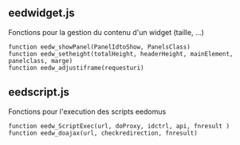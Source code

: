 ## eedwidget.js
Fonctions pour la gestion du contenu d'un widget (taille, ...) 
```
function eedw_showPanel(PanelIdtoShow, PanelsClass)
function eedw_setheight(totalHeight, headerHeight, mainElement, panelclass, marge)
function eedw_adjustiframe(requesturi)
```
## eedscript.js
Fonctions pour l'execution des scripts eedomus
```
function eedw_ScriptExec(url, doProxy, idctrl, api, fnresult )
function eedw_doajax(url, checkredirection, fnresult)
```

